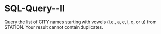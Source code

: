 # SQL-Query--II
Query the list of CITY names starting with vowels (i.e., a, e, i, o, or u) from STATION. Your result cannot contain duplicates.
